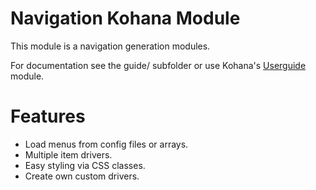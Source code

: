 # Navigation Kohana Module

This module is a navigation generation modules.

For documentation see the guide/ subfolder or use Kohana's [Userguide](https://github.com/kohana/userguide) module.

# Features

* Load menus from config files or arrays.
* Multiple item drivers.
* Easy styling via CSS classes.
* Create own custom drivers.